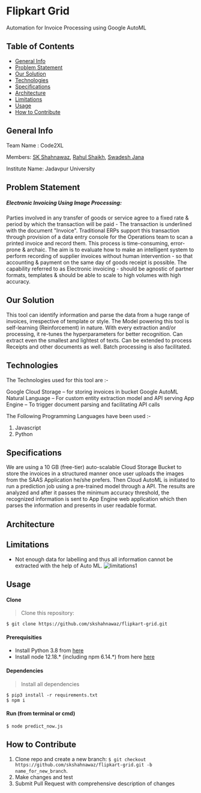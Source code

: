 # Flipkart Grid
Automation for Invoice Processing using Google AutoML

## Table of Contents
* [General Info](#general-info)
* [Problem Statement](#problem-statement)
* [Our Solution](#our-solution) 
* [Technologies](#technologies)
* [Specifications](#specifications)
* [Architecture](#architecture)
* [Limitations](#limitations)
* [Usage](#Usage)
* [How to Contribute](#how-to-contribute)

## General Info

Team Name : Code2XL

Members: [SK Shahnawaz](https://github.com/skshahnawaz), [Rahul Shaikh](https://github.com/Rahul-Shaikh), [Swadesh Jana](https://github.com/Swadesh13)

Institute Name: Jadavpur University

## Problem Statement

##### Electronic Invoicing Using Image Processing:
Parties involved in any transfer of goods or service agree to a fixed rate & period by which the transaction will be paid - The transaction is underlined with the document "Invoice". Traditional ERPs support this transaction through provision of a data entry console for the Operations team to scan a printed invoice and record them. This process is time-consuming, error-prone & archaic.
The aim is to evaluate how to make an intelligent system to perform recording of supplier invoices without human intervention - so that accounting & payment on the same day of goods receipt is possible. The capability referred to as Electronic invoicing - should be agnostic of partner formats, templates & should be able to scale to high volumes with high accuracy.

## Our Solution

This tool can identify information and parse the data from a huge range of invoices, irrespective of template or style. The Model powering this tool is self-learning (Reinforcement) in nature. With every extraction and/or processing, it re-tunes the hyperparameters for better recognition. Can extract even the smallest and lightest of texts. Can be extended to process Receipts and other documents as well. Batch processing is also facilitated.

## Technologies

The Technologies used for this tool are :-

Google Cloud Storage – for storing invoices in bucket
Google AutoML Natural Language – For custom entity extraction model and API serving
App Engine – To trigger document parsing and facilitating API calls

The Following Programming Languages have been used :-
1. Javascript
2. Python

## Specifications

We are using a 10 GB (free-tier) auto-scalable Cloud Storage Bucket to store the invoices in a structured manner once user uploads the images from the SAAS Application he/she prefers. Then Cloud AutoML is initiated to run a prediction job using a pre-trained model through a API. The results are analyzed and after it passes the minimum accuracy threshold, the recognized information is sent to App Engine web application which then parses the information and presents in user readable format.

## Architecture

## Limitations

* Not enough data for labelling and thus all information cannot be extracted with the help of Auto ML. 
![limitations1](./images/limitations1.jpeg)  

## Usage

#### Clone
>Clone this repository:
```
$ git clone https://github.com/skshahnawaz/flipkart-grid.git
```

#### Prerequisities
* Install Python 3.8 from [here](https://www.python.org/downloads/)
* Install node 12.18.* (including npm 6.14.*) from here [here](https://nodejs.org/en/download/)

#### Dependencies
>Install all dependencies
```
$ pip3 install -r requirements.txt
$ npm i
```

#### Run (from terminal or cmd)
```
$ node predict_now.js
```

## How to Contribute

1. Clone repo and create a new branch: `$ git checkout https://github.com/skshahnawaz/flipkart-grid.git -b name_for_new_branch`.
2. Make changes and test
3. Submit Pull Request with comprehensive description of changes
